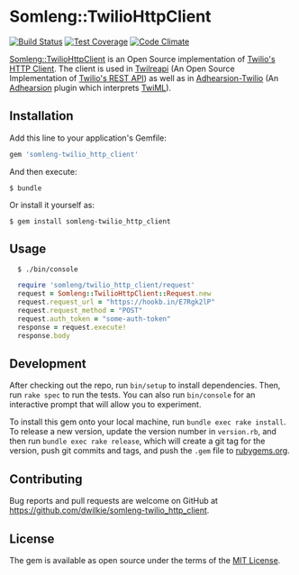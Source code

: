 # Somleng::TwilioHttpClient

[![Build Status](https://travis-ci.org/dwilkie/somleng-twilio_http_client.svg?branch=master)](https://travis-ci.org/dwilkie/somleng-twilio_http_client)
[![Test Coverage](https://codeclimate.com/github/dwilkie/somleng-twilio_http_client/badges/coverage.svg)](https://codeclimate.com/github/dwilkie/somleng-twilio_http_client/coverage)
[![Code Climate](https://codeclimate.com/github/dwilkie/somleng-twilio_http_client/badges/gpa.svg)](https://codeclimate.com/github/dwilkie/somleng-twilio_http_client)

[Somleng::TwilioHttpClient](https://github.com/dwilkie/somleng-twilio_http_client) is an Open Source implementation of [Twilio's HTTP Client](https://www.twilio.com/docs/api/twiml/twilio_request). The client is used in [Twilreapi](https://github.com/dwilkie/twilreapi) (An Open Source Implementation of [Twilio's REST API](https://www.twilio.com/docs/api/rest)) as well as in [Adhearsion-Twilio](https://github.com/dwilkie/adhearsion-twilio) (An [Adhearsion](https://github.com/adhearsion/adhearsion) plugin which interprets [TwiML](https://www.twilio.com/docs/api/twiml)).

## Installation

Add this line to your application's Gemfile:

```ruby
gem 'somleng-twilio_http_client'
```

And then execute:

```
$ bundle
```

Or install it yourself as:

```
$ gem install somleng-twilio_http_client
```

## Usage

```
  $ ./bin/console
```

```ruby
  require 'somleng/twilio_http_client/request'
  request = Somleng::TwilioHttpClient::Request.new
  request.request_url = "https://hookb.in/E7Rgk2lP"
  request.request_method = "POST"
  request.auth_token = "some-auth-token"
  response = request.execute!
  response.body
```

## Development

After checking out the repo, run `bin/setup` to install dependencies. Then, run `rake spec` to run the tests. You can also run `bin/console` for an interactive prompt that will allow you to experiment.

To install this gem onto your local machine, run `bundle exec rake install`. To release a new version, update the version number in `version.rb`, and then run `bundle exec rake release`, which will create a git tag for the version, push git commits and tags, and push the `.gem` file to [rubygems.org](https://rubygems.org).

## Contributing

Bug reports and pull requests are welcome on GitHub at https://github.com/dwilkie/somleng-twilio_http_client.

## License

The gem is available as open source under the terms of the [MIT License](http://opensource.org/licenses/MIT).
